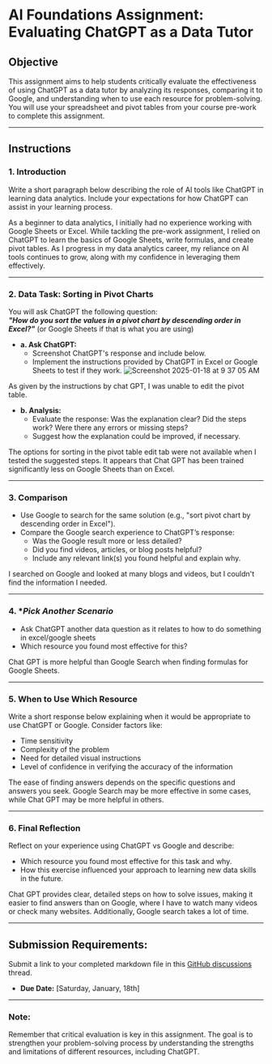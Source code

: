 # **AI Foundations Assignment: Evaluating ChatGPT as a Data Tutor**

## **Objective**  
This assignment aims to help students critically evaluate the effectiveness of using ChatGPT as a data tutor by analyzing its responses, comparing it to Google, and understanding when to use each resource for problem-solving. You will use your spreadsheet and pivot tables from your course pre-work to complete this assignment.  

---

## **Instructions**

### 1. **Introduction**  
Write a short paragraph below describing the role of AI tools like ChatGPT in learning data analytics. Include your expectations for how ChatGPT can assist in your learning process.

As a beginner to data analytics, I initially had no experience working with Google Sheets or Excel. While tackling the pre-work assignment, I relied on ChatGPT to learn the basics of Google Sheets, write formulas, and create pivot tables. As I progress in my data analytics career, my reliance on AI tools continues to grow, along with my confidence in leveraging them effectively.


---

### 2. **Data Task: Sorting in Pivot Charts**  

You will ask ChatGPT the following question:  
**_"How do you sort the values in a pivot chart by descending order in Excel?"_** (or Google Sheets if that is what you are using) 

- **a. Ask ChatGPT:**  
  - Screenshot ChatGPT's response and include below. 
  - Implement the instructions provided by ChatGPT in Excel or Google Sheets to test if they work.
    ![Screenshot 2025-01-18 at 9 37 05 AM](https://github.com/user-attachments/assets/173f08b2-cc97-4ebb-898b-b6abebc2da04)

 
As given by the instructions by chat GPT, I was unable to edit the pivot table. 


- **b. Analysis:**  
  - Evaluate the response: Was the explanation clear? Did the steps work? Were there any errors or missing steps?  
  - Suggest how the explanation could be improved, if necessary.
 

The options for sorting in the pivot table edit tab were not available when I tested the suggested steps. It appears that Chat GPT has been trained significantly less on Google Sheets than on Excel.


---

### 3. **Comparison**  
- Use Google to search for the same solution (e.g., "sort pivot chart by descending order in Excel").  
- Compare the Google search experience to ChatGPT’s response:  
  - Was the Google result more or less detailed?  
  - Did you find videos, articles, or blog posts helpful?  
  - Include any relevant link(s) you found helpful and explain why.
 
 I searched on Google and looked at many blogs and videos, but I couldn't find the information I needed.


---

### 4. **Pick Another Scenario*  
- Ask ChatGPT another data question as it relates to how to do something in excel/google sheets 
- Which resource you found most effective for this?

Chat GPT is more helpful than Google Search when finding formulas for Google Sheets.


---

### 5. **When to Use Which Resource**  
Write a short response below explaining when it would be appropriate to use ChatGPT or Google. Consider factors like:  
- Time sensitivity  
- Complexity of the problem  
- Need for detailed visual instructions  
- Level of confidence in verifying the accuracy of the information


The ease of finding answers depends on the specific questions and answers you seek. Google Search may be more effective in some cases, while Chat GPT may be more helpful in others.


---

### 6. **Final Reflection**  
Reflect on your experience using ChatGPT vs Google and describe:  
- Which resource you found most effective for this task and why.  
- How this exercise influenced your approach to learning new data skills in the future.

Chat GPT provides clear, detailed steps on how to solve issues, making it easier to find answers than on Google, where I have to watch many videos or check many websites. Additionally, Google search takes a lot of time.

 

---

## **Submission Requirements:**  
Submit a link to your completed markdown file in this [GitHub discussions](https://github.com/Tech-Moms/data-analytics-winter-2025/discussions/4) thread.  
- **Due Date:** [Saturday, January, 18th]  

---

### **Note:**  
Remember that critical evaluation is key in this assignment. The goal is to strengthen your problem-solving process by understanding the strengths and limitations of different resources, including ChatGPT.
